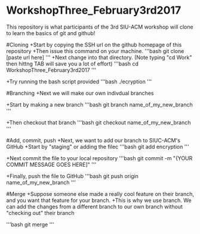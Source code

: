 # WorkshopThree_February3rd2017
This repository is what participants of the 3rd SIU-ACM workshop will clone to learn the basics of git and github!

#Cloning
+Start by copying the SSH url on the github homepage of this repository
+Then issue this command on your machine.
'''bash
git clone [paste url here]
'''
+Next change into that directory. (Note typing "cd Work" then hittng TAB will save you a lot of effort)
'''bash
cd WorkshopThree_February3rd2017
'''

+Try running the bash script provided
'''bash
./ecryption
'''

#Branching
+Next we will make our own indivdual branches

+Start by making a new branch
'''bash
git branch name_of_my_new_branch
'''

+Then checkout that branch
'''bash
git checkout name_of_my_new_branch
'''

#Add, commit, push
+Next, we want to add our branch to SIUC-ACM's GitHub
+Start by "staging" or adding the filec
'''bash
git add encryption
'''

+Next commit the file to your local repository
'''bash
git commit -m "{YOUR COMMIT MESSAGE GOES HERE]"
'''

+Finally, push the file to GitHub
'''bash
git push origin name_of_my_new_branch
'''

#Merge
+Suppose someone else made a really cool feature on their branch, and you want that feature for your branch.
+This is why we use branch. We can add the changes from a different branch to our own branch without "checking out" their branch

'''bash
git merge 
'''
